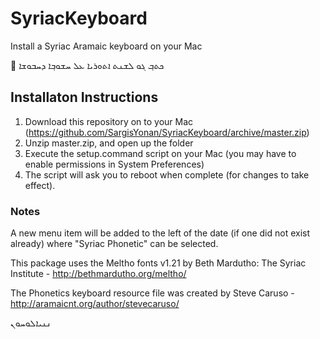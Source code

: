 # SyriacKeyboard
Install a Syriac Aramaic keyboard on your Mac

 ܟܬܒ݂ ܓܘ ܠܫܢܬ ܐܬܘܪܝܐ ܥܠ ܚܫܘܒ݂ܐ ܕܚܒܘܫܐ

## Installaton Instructions
1. Download this repository on to your Mac (https://github.com/SargisYonan/SyriacKeyboard/archive/master.zip)
2. Unzip master.zip, and open up the folder 
3. Execute the setup.command script on your Mac (you may have to enable permissions in System Preferences)
4. The script will ask you to reboot when complete (for changes to take effect).

### Notes
A new menu item will be added to the left of the date (if one did not exist already) where "Syriac Phonetic" can be selected.

This package uses the Meltho fonts v1.21 by Beth Mardutho: The Syriac Institute - http://bethmardutho.org/meltho/

The Phonetics keyboard resource file was created by Steve Caruso - http://aramaicnt.org/author/stevecaruso/

ܢܢܝܐܠܘܚܘܢ
